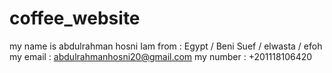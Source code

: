 # coffee_website
my name is abdulrahman hosni
Iam from : Egypt / Beni Suef / elwasta / efoh
my email : abdulrahmanhosni20@gmail.com
my number : +201118106420
